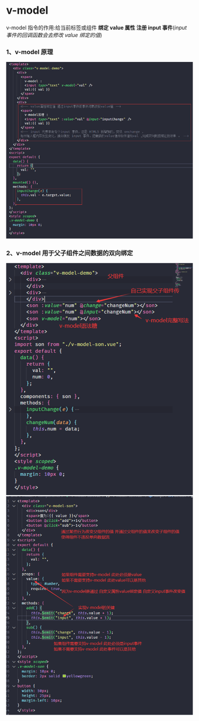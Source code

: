 # v-model

v-model 指令的作用:给当前标签或组件 **绑定 value 属性 注册 input 事件**(_input 事件的回调函数会去修改 value 绑定的值_)

### 1、v-model 原理

![](/vue/components/vModel_1.png)

### 2、v-model 用于父子组件之间数据的双向绑定

![](/vue/components/vModel_2.png)
![](/vue/components/vModel_3.png)
